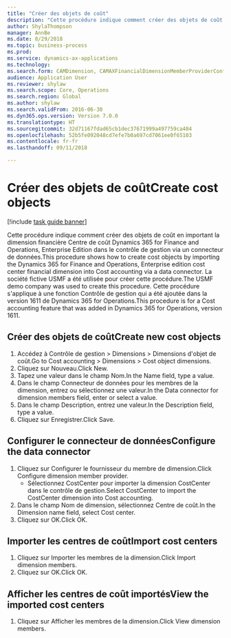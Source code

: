 ```yaml
--- 
title: "Créer des objets de coût"
description: "Cette procédure indique comment créer des objets de coût en important la dimension financière Centre de coût Dynamics 365 for Finance and Operations, Enterprise Edition dans le contrôle de gestion via un connecteur de données."
author: ShylaThompson
manager: AnnBe
ms.date: 8/29/2018
ms.topic: business-process
ms.prod: 
ms.service: dynamics-ax-applications
ms.technology: 
ms.search.form: CAMDimension, CAMAXFinancialDimensionMemberProviderConfiguration, CAMDimensionMember
audience: Application User
ms.reviewer: shylaw
ms.search.scope: Core, Operations
ms.search.region: Global
ms.author: shylaw
ms.search.validFrom: 2016-06-30
ms.dyn365.ops.version: Version 7.0.0
ms.translationtype: HT
ms.sourcegitcommit: 32d71167fdad65cb1dec37671999a497759ca484
ms.openlocfilehash: 52b5fe092048cd7efe7b0a697cd7061ee0f65103
ms.contentlocale: fr-fr
ms.lasthandoff: 09/11/2018

---
```

# <a name="create-cost-objects"></a><span data-ttu-id="52d76-103">Créer des objets de coût</span><span class="sxs-lookup"><span data-stu-id="52d76-103">Create cost objects</span></span> 

[!include [task guide banner](../../includes/task-guide-banner.md)]

<span data-ttu-id="52d76-104">Cette procédure indique comment créer des objets de coût en important la dimension financière Centre de coût Dynamics 365 for Finance and Operations, Enterprise Edition dans le contrôle de gestion via un connecteur de données.</span><span class="sxs-lookup"><span data-stu-id="52d76-104">This procedure shows how to create cost objects by importing the Dynamics 365 for Finance and Operations, Enterprise edition cost center financial dimension into Cost accounting via a data connector.</span></span> <span data-ttu-id="52d76-105">La société fictive USMF a été utilisée pour créer cette procédure.</span><span class="sxs-lookup"><span data-stu-id="52d76-105">The USMF demo company was used to create this procedure.</span></span> <span data-ttu-id="52d76-106">Cette procédure s'applique à une fonction Contrôle de gestion qui a été ajoutée dans la version 1611 de Dynamics 365 for Operations.</span><span class="sxs-lookup"><span data-stu-id="52d76-106">This procedure is for a Cost accounting feature that was added in Dynamics 365 for Operations, version 1611.</span></span>


## <a name="create-new-cost-objects"></a><span data-ttu-id="52d76-107">Créer des objets de coût</span><span class="sxs-lookup"><span data-stu-id="52d76-107">Create new cost objects</span></span>
1. <span data-ttu-id="52d76-108">Accédez à Contrôle de gestion > Dimensions > Dimensions d'objet de coût.</span><span class="sxs-lookup"><span data-stu-id="52d76-108">Go to Cost accounting > Dimensions > Cost object dimensions.</span></span>
2. <span data-ttu-id="52d76-109">Cliquez sur Nouveau.</span><span class="sxs-lookup"><span data-stu-id="52d76-109">Click New.</span></span>
3. <span data-ttu-id="52d76-110">Tapez une valeur dans le champ Nom.</span><span class="sxs-lookup"><span data-stu-id="52d76-110">In the Name field, type a value.</span></span>
4. <span data-ttu-id="52d76-111">Dans le champ Connecteur de données pour les membres de la dimension, entrez ou sélectionnez une valeur.</span><span class="sxs-lookup"><span data-stu-id="52d76-111">In the Data connector for dimension members field, enter or select a value.</span></span>
5. <span data-ttu-id="52d76-112">Dans le champ Description, entrez une valeur.</span><span class="sxs-lookup"><span data-stu-id="52d76-112">In the Description field, type a value.</span></span>
6. <span data-ttu-id="52d76-113">Cliquez sur Enregistrer.</span><span class="sxs-lookup"><span data-stu-id="52d76-113">Click Save.</span></span>

## <a name="configure-the-data-connector"></a><span data-ttu-id="52d76-114">Configurer le connecteur de données</span><span class="sxs-lookup"><span data-stu-id="52d76-114">Configure the data connector</span></span>
1. <span data-ttu-id="52d76-115">Cliquez sur Configurer le fournisseur du membre de dimension.</span><span class="sxs-lookup"><span data-stu-id="52d76-115">Click Configure dimension member provider.</span></span>
    * <span data-ttu-id="52d76-116">Sélectionnez CostCenter pour importer la dimension CostCenter dans le contrôle de gestion.</span><span class="sxs-lookup"><span data-stu-id="52d76-116">Select CostCenter to import the CostCenter dimension into Cost accounting.</span></span>  
2. <span data-ttu-id="52d76-117">Dans le champ Nom de dimension, sélectionnez Centre de coût.</span><span class="sxs-lookup"><span data-stu-id="52d76-117">In the Dimension name field, select Cost center.</span></span>
3. <span data-ttu-id="52d76-118">Cliquez sur OK.</span><span class="sxs-lookup"><span data-stu-id="52d76-118">Click OK.</span></span>

## <a name="import-cost-centers"></a><span data-ttu-id="52d76-119">Importer les centres de coût</span><span class="sxs-lookup"><span data-stu-id="52d76-119">Import cost centers</span></span>
1. <span data-ttu-id="52d76-120">Cliquez sur Importer les membres de la dimension.</span><span class="sxs-lookup"><span data-stu-id="52d76-120">Click Import dimension members.</span></span>
2. <span data-ttu-id="52d76-121">Cliquez sur OK.</span><span class="sxs-lookup"><span data-stu-id="52d76-121">Click OK.</span></span>

## <a name="view-the-imported-cost-centers"></a><span data-ttu-id="52d76-122">Afficher les centres de coût importés</span><span class="sxs-lookup"><span data-stu-id="52d76-122">View the imported cost centers</span></span>
1. <span data-ttu-id="52d76-123">Cliquez sur Afficher les membres de la dimension.</span><span class="sxs-lookup"><span data-stu-id="52d76-123">Click View dimension members.</span></span>


